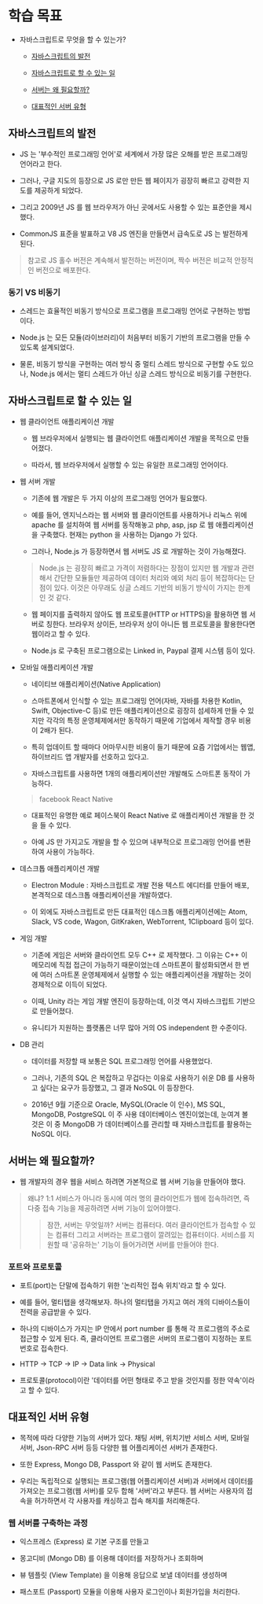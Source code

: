 # 학습 목표

* 자바스크립트로 무엇을 할 수 있는가?

  * [자바스크립트의 발전](#자바스크립트의-발전)
  
  * [자바스크립트로 할 수 있는 일](#자바스크립트로-할-수-있는-일)
  
  * [서버는 왜 필요할까?](#서버는-왜-필요할까)
  
  * [대표적인 서버 유형](#-대표적인-서버-유형)

## 자바스크립트의 발전

* JS 는 '부수적인 프로그래밍 언어'로 세계에서 가장 많은 오해를 받은 프로그래밍 언어라고 한다.

* 그러나, 구글 지도의 등장으로 JS 로만 만든 웹 페이지가 굉장히 빠르고 강력한 지도를 제공하게 되었다.

* 그리고 2009년 JS 를 웹 브라우저가 아닌 곳에서도 사용할 수 있는 표준안을 제시했다.

* CommonJS 표준을 발표하고 V8 JS 엔진을 만들면서 급속도로 JS 는 발전하게 된다.

 > 참고로 JS 홀수 버전은 계속해서 발전하는 버전이며, 짝수 버전은 비교적 안정적인 버전으로 배포한다.

### 동기 VS 비동기

* 스레드는 효율적인 비동기 방식으로 프로그램을 프로그래밍 언어로 구현하는 방법이다.

* Node.js 는 모든 모듈(라이브러리)이 처음부터 비동기 기반의 프로그램을 만들 수 있도록 설계되었다.

* 물론, 비동기 방식을 구현하는 여러 방식 중 멀티 스레드 방식으로 구현할 수도 있으나, Node.js 에서는 멀티 스레드가 아닌 싱글 스레드 방식으로 비동기를 구현한다.

## 자바스크립트로 할 수 있는 일

* 웹 클라이언트 애플리케이션 개발

  * 웹 브라우저에서 실행되는 웹 클라이언트 애플리케이션 개발을 목적으로 만들어졌다.
  
  * 따라서, 웹 브라우저에서 실행할 수 있는 유일한 프로그래밍 언어이다.
  
* 웹 서버 개발

  * 기존에 웹 개발은 두 가지 이상의 프로그래밍 언어가 필요했다.
  
  * 예를 들어, 엔지닉스라는 웹 서버와 웹 클라이언트를 사용하거나 리눅스 위에 apache 를 설치하여 웹 서버를 동작해놓고 php, asp, jsp 로 웹 애플리케이션을 구축했다. 현재는 python 을 사용하는 Django 가 있다.
  
  * 그러나, Node.js 가 등장하면서 웹 서버도 JS 로 개발하는 것이 가능해졌다.
  
   > Node.js 는 굉장히 빠르고 가격이 저렴하다는 장점이 있지만 웹 개발과 관련해서 간단한 모듈들만 제공하여 데이터 처리와 예외 처리 등이 복잡하다는 단점이 있다. 이것은 아무래도 싱글 스레드 기반의 비동기 방식이 가지는 한계인 것 같다.
   
  * 웹 페이지를 출력하지 않아도 웹 프로토콜(HTTP or HTTPS)을 활용하면 웹 서버로 칭한다. 브라우저 상이든, 브라우저 상이 아니든 웹 프로토콜을 활용한다면 웹이라고 할 수 있다.
  
  * Node.js 로 구축된 프로그램으로는 Linked in, Paypal 결제 시스템 등이 있다.

* 모바일 애플리케이션 개발

  * 네이티브 애플리케이션(Native Application)
  
  * 스마트폰에서 인식할 수 있는 프로그래밍 언어(자바, 자바를 차용한 Kotlin, Swift, Objective-C 등)로 만든 애플리케이션으로 굉장히 섬세하게 만들 수 있지만 각각의 특정 운영체제에서만 동작하기 때문에 기업에서 제작할 경우 비용이 2배가 된다.
  
  * 특히 업데이트 할 때마다 어마무시한 비용이 들기 때문에 요즘 기업에서는 웹앱, 하이브리드 앱 개발자를 선호하고 있다고.
  
  * 자바스크립트를 사용하면 1개의 애플리케이션만 개발해도 스마트폰 동작이 가능하다.
  
   > facebook React Native
  * 대표적인 유명한 예로 페이스북이 React Native 로 애플리케이션 개발을 한 것을 들 수 있다.
  
  * 아예 JS 만 가지고도 개발을 할 수 있으며 내부적으로 프로그래밍 언어를 변환하여 사용이 가능하다.
  
* 데스크톱 애플리케이션 개발

  * Electron Module : 자바스크립트로 개발 전용 텍스트 에디터를 만들어 배포, 본격적으로 데스크톱 애플리케이션을 개발하였다.
  
  * 이 외에도 자바스크립트로 만든 대표적인 데스크톱 애플리케이션에는 Atom, Slack, VS code, Wagon, GitKraken, WebTorrent, 1Clipboard 등이 있다.
  
* 게임 개발

  * 기존에 게임은 서버와 클라이언트 모두 C++ 로 제작했다. 그 이유는 C++ 이 메모리에 직접 접근이 가능하기 때문이었는데 스마트폰이 활성화되면서 한 번에 여러 스마트폰 운영체제에서 실행할 수 있는 애플리케이션을 개발하는 것이 경제적으로 이득이 되었다.
  
  * 이때, Unity 라는 게임 개발 엔진이 등장하는데, 이것 역시 자바스크립트 기반으로 만들어졌다.
  
  * 유니티가 지원하는 플랫폼은 너무 많아 거의 OS independent 한 수준이다.

* DB 관리

  * 데이터를 저장할 때 보통은 SQL 프로그래밍 언어를 사용했었다.
  
  * 그러나, 기존의 SQL 은 복잡하고 무겁다는 이유로 사용하기 쉬운 DB 를 사용하고 싶다는 요구가 등장했고, 그 결과 NoSQL 이 등장한다.
  
  * 2016년 9월 기준으로 Oracle, MySQL(Oracle 이 인수), MS SQL, MongoDB, PostgreSQL 이 주 사용 데이터베이스 엔진이었는데, 눈여겨 볼 것은 이 중 MongoDB 가 데이터베이스를 관리할 때 자바스크립트를 활용하는 NoSQL 이다.

## 서버는 왜 필요할까?

* 웹 개발자의 경우 웹을 서비스 하려면 가본적으로 웹 서버 기능을 만들어야 했다.

 > 왜냐? 1:1 서비스가 아니라 동시에 여러 명의 클라이언트가 웹에 접속하려면, 즉 다중 접속 기능을 제공하려면 서버 기능이 있어야했다.
 >> 잠깐, 서버는 무엇일까? 서버는 컴퓨터다. 여러 클라이언트가 접속할 수 있는 컴퓨터 그리고 서버라는 프로그램이 깔려있는 컴퓨터이다. 서비스를 지원할 때 '공유하는' 기능이 들어가려면 서버를 만들어야 한다.

### 포트와 프로토콜

* 포트(port)는 단말에 접속하기 위한 '논리적인 접속 위치'라고 할 수 있다.

* 예를 들어, 멀티탭을 생각해보자. 하나의 멀티탭을 가지고 여러 개의 디바이스들이 전력을 공급받을 수 있다.

* 하나의 디바이스가 가지는 IP 안에서 port number 를 통해 각 프로그램의 주소로 접근할 수 있게 된다. 즉, 클라이언트 프로그램은 서버의 프로그램이 지정하는 포트 번호로 접속한다.

* HTTP -> TCP -> IP -> Data link -> Physical

* 프로토콜(protocol)이란 '데이터를 어떤 형태로 주고 받을 것인지를 정한 약속'이라고 할 수 있다.

## 대표적인 서버 유형

* 목적에 따라 다양한 기능의 서버가 있다. 채팅 서버, 위치기반 서비스 서버, 모바일 서버, Json-RPC 서버 등등 다양한 웹 어플리케이션 서버가 존재한다.

* 또한 Express, Mongo DB, Passport 와 같이 웹 서버도 존재한다.

* 우리는 독립적으로 실행되는 프로그램(웹 어플리케이션 서버)과 서버에서 데이터를 가져오는 프로그램(웹 서버)를 모두 합해 '서버'라고 부른다. 웹 서버는 사용자의 접속을 허가하면서 각 사용자를 캐싱하고 접속 해지를 처리해준다.

### 웹 서버를 구축하는 과정

* 익스프레스 (Express) 로 기본 구조를 만들고

* 몽고디비 (Mongo DB) 를 이용해 데이터를 저장하거나 조회하며

* 뷰 템플릿 (View Template) 을 이용해 응답으로 보낼 데이터를 생성하며

* 패스포트 (Passport) 모듈을 이용해 사용자 로그인이나 회원가입을 처리한다.
